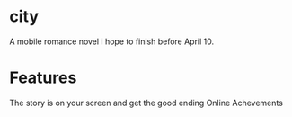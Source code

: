 # city
A mobile romance novel i hope to finish before April 10.
# Features
The story is on your screen and get the good ending
Online Achevements
